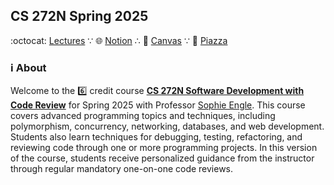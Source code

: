 ## CS 272N Spring 2025

:octocat: [Lectures](https://github.com/usf-cs272n-spring2025/cs272n-lectures) &becaus; 🌐 [Notion](https://usf-cs272n-spring2025.notion.site/) &there4; 🏫 [Canvas](https://usfca.instructure.com/courses/1624828) &becaus; 💬 [Piazza](https://piazza.com/usfca/spring2025/cs272n01/home)

### ℹ️ About

Welcome to the :six: credit course [**CS 272N Software Development with Code Review**](https://usf-cs272n-spring2025.notion.site/) for Spring 2025 with Professor [Sophie Engle](https://sjengle.cs.usfca.edu/). This course covers advanced programming topics and techniques, including polymorphism, concurrency, networking, databases, and web development. Students also learn techniques for debugging, testing, refactoring, and reviewing code through one or more programming projects. In this version of the course, students receive personalized guidance from the instructor through regular mandatory one-on-one code reviews.
